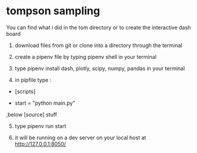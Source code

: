# tompson sampling 


You can find what i did in the tom directory or to create the interactive dash board 


1) download files from git or clone into a directory through the terminal 

2) create a pipenv file by typing pipenv shell in your terminal 

3) type pipenv install dash, plotly, scipy, numpy, pandas in your terminal 

4) in pipfile type :

- [scripts]

- start = "python main.py"


,below [source] stuff 


5) type pipenv run start 

6) it will be running on a dev server on your local host at http://127.0.0.1:8050/

